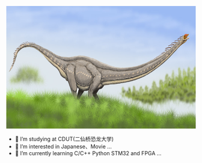 <p align = "center">
	<img alt="Logo" src="Mamench_DB.jpg" height="326px" width="700px">
</p>

- 📖 I’m studying at CDUT(二仙桥恐龙大学)
- 👀 I’m interested in Japanese、Movie ...
- 🌱 I’m currently learning C/C++ Python STM32 and FPGA ...

